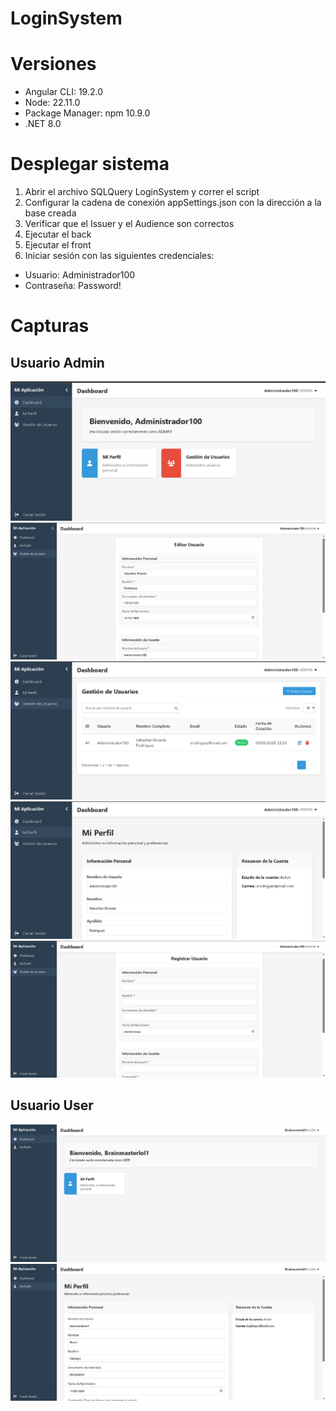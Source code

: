 # LoginSystem

# Versiones
- Angular CLI: 19.2.0
- Node: 22.11.0
- Package Manager: npm 10.9.0
- .NET 8.0

# Desplegar sistema
1. Abrir el archivo SQLQuery LoginSystem y correr el script
2. Configurar la cadena de conexión appSettings.json con la dirección a la base creada
3. Verificar que el Issuer y el Audience son correctos
4. Ejecutar el back
5. Ejecutar el front
6. Iniciar sesión con las siguientes credenciales:
- Usuario: Administrador100
- Contraseña: Password!


# Capturas
## Usuario Admin
![Dashboard](./ImagenesAdmin/Dashboard.PNG)
![EditarUsuario](./ImagenesAdmin/EditarUsuario.PNG)
![GestionDeUsuarios](./ImagenesAdmin/GestionDeUsuarios.PNG)
![Perfil](./ImagenesAdmin/Perfil.PNG)
![RegistrarUsuario](./ImagenesAdmin/RegistrarUsuario.PNG)

## Usuario User
![Dashboard](./ImagenesUser/Dashboard.PNG)
![Perfil](./ImagenesUser/Perfil.PNG)
